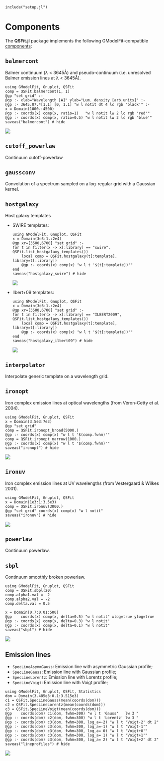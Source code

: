 ```@setup abc
include("setup.jl")
```

# Components

The **QSFit.jl** package implements the following GModelFit-compatible [components](https://gcalderone.github.io/GModelFit.jl/concepts/):

## `balmercont`
Balmer continuum (λ < 3645Å) and pseudo-continuum (i.e. unresolved Balmer emission lines at λ < 3645Å).
```@example abc
using GModelFit, Gnuplot, QSFit
comp = QSFit.balmercont(1, 1)
@gp "set grid" :-
@gp :- xlab="Wavelength [A]" ylab="Lum. density [arb.units]" :-
@gp :- 3645.07.*[1,1] [0, 1.1] "w l notit dt 4 lc rgb 'black'" :-
x = Domain(1000.:4500)
@gp :- coords(x) comp(x, ratio=1)   "w l notit lw 2 lc rgb 'red'"
@gp :- coords(x) comp(x, ratio=0.5) "w l notit lw 2 lc rgb 'blue'"
saveas("balmercont") # hide
```
![](assets/balmercont.png)


## `cutoff_powerlaw`
Continuum cutoff-powerlaw

## `gaussconv`
Convolution of a spectrum sampled on a log-regular grid with a Gaussian kernel.

## `hostgalaxy`
Host galaxy templates

- SWIRE templates:
  ```@example abc
  using GModelFit, Gnuplot, QSFit
  x = Domain(3e3:1.:2e4)
  @gp xr=[3500,6700] "set grid" :-
  for t in filter(x -> x[:library] == "swire", QSFit.list_hostgalaxy_templates())
      local comp = QSFit.hostgalaxy(t[:template], library=t[:library])
      @gp :- coords(x) comp(x) "w l t '$(t[:template])'"
  end
  saveas("hostgalaxy_swire") # hide
  ```
  ![](assets/hostgalaxy_swire.png)

- Ilbert+09 templates:
  ```@example abc
  using GModelFit, Gnuplot, QSFit
  x = Domain(3e3:1.:2e4)
  @gp xr=[3500,6700] "set grid" :-
  for t in filter(x -> x[:library] == "ILBERT2009", QSFit.list_hostgalaxy_templates())
      local comp = QSFit.hostgalaxy(t[:template], library=t[:library])
      @gp :- coords(x) comp(x) "w l t '$(t[:template])'"
  end
  saveas("hostgalaxy_ilbert09") # hide
  ```
  ![](assets/hostgalaxy_ilbert09.png)

## `interpolator`
Interpolate generic template on a wavelength grid.

## `ironopt`
Iron complex emission lines at optical wavelengths (from Véron-Cetty et al. 2004).
```@example abc
using GModelFit, Gnuplot, QSFit
x = Domain(3.5e3:7e3)
@gp "set grid"
comp = QSFit.ironopt_broad(5000.)
@gp :- coords(x) comp(x) "w l t '$(comp.fwhm)'"
comp = QSFit.ironopt_narrow(1000.)
@gp :- coords(x) comp(x) "w l t '$(comp.fwhm)'"
saveas("ironopt") # hide
```
![](assets/ironopt.png)

## `ironuv`
Iron complex emission lines at UV wavelengths (from Vestergaard & Wilkes 2001).
```@example abc
using GModelFit, Gnuplot, QSFit
x = Domain(1e3:1:3.5e3)
comp = QSFit.ironuv(3000.)
@gp "set grid" coords(x) comp(x) "w l notit"
saveas("ironuv") # hide
```
![](assets/ironuv.png)

## `powerlaw`
Continuum powerlaw.


## `sbpl`
Continuum smoothly broken powerlaw.
```@example abc
using GModelFit, Gnuplot, QSFit
comp = QSFit.sbpl(20)
comp.alpha1.val =  2
comp.alpha2.val = -2
comp.delta.val = 0.5

x = Domain(0.7:0.01:500)
@gp    coords(x) comp(x, delta=0.5) "w l notit" xlog=true ylog=true
@gp :- coords(x) comp(x, delta=0.3) "w l notit"
@gp :- coords(x) comp(x, delta=0.1) "w l notit"
saveas("sbpl") # hide
```
![](assets/sbpl.png)

## Emission lines
- `SpecLineAsymmGauss`: Emission line with asymmetric Gaussian profile;
- `SpecLineGauss`: Emission line with Gaussian profile;
- `SpecLineLorentz`: Emission line with Lorentz profile;
- `SpecLineVoigt`: Emission line with Voigt profile;

```@example abc
using GModelFit, Gnuplot, QSFit, Statistics
dom = Domain(3.485e3:0.1:3.515e3)
c1 = QSFit.SpecLineGauss(mean(coords(dom)))
c2 = QSFit.SpecLineLorentz(mean(coords(dom)))
c3 = QSFit.SpecLineVoigt(mean(coords(dom)))
@gp    coords(dom) c1(dom, fwhm=300) "w l t 'Gauss'   lw 3 "
@gp :- coords(dom) c2(dom, fwhm=300) "w l t 'Lorentz' lw 3 "
@gp :- coords(dom) c3(dom, fwhm=300, log_a=-2) "w l t 'Voigt-2' dt 2"
@gp :- coords(dom) c3(dom, fwhm=300, log_a=-1) "w l t 'Voigt-1'"
@gp :- coords(dom) c3(dom, fwhm=300, log_a= 0) "w l t 'Voigt+0'"
@gp :- coords(dom) c3(dom, fwhm=300, log_a= 1) "w l t 'Voigt+1'"
@gp :- coords(dom) c3(dom, fwhm=300, log_a= 2) "w l t 'Voigt+2' dt 2"
saveas("lineprofiles") # hide
```
![](assets/lineprofiles.png)
